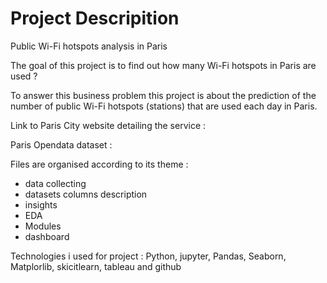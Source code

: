 # Project Descripition

Public Wi-Fi hotspots analysis in Paris

The goal of this project is to find out how many Wi-Fi hotspots in Paris are used ?

To answer this business problem this project is about the prediction of the number of public Wi-Fi hotspots (stations) that are used each day in Paris.


Link to Paris City website detailing the service :

Paris Opendata dataset : 


Files are organised according to its theme :

- data collecting 
- datasets columns description
- insights
- EDA
- Modules
- dashboard 

Technologies i used for project : Python, jupyter, Pandas, Seaborn, Matplorlib, skicitlearn, tableau and github


